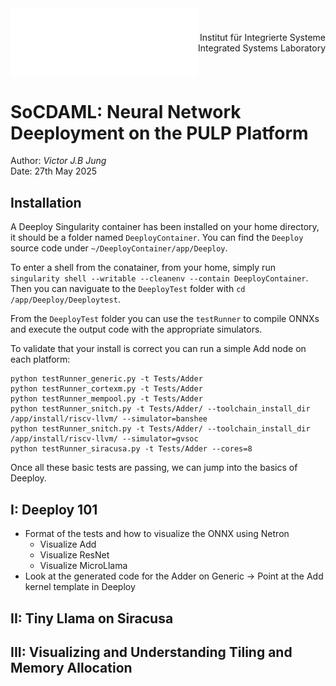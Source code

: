 <div style="display: flex; justify-content: space-between; align-items: center;">
  <img src="Images/EthLogoNeg.png" alt="Image" width="300">
  <div style="text-align: right;">
    <p>Institut für Integrierte Systeme <br>
    Integrated Systems Laboratory</p>
  </div>
</div>


# SoCDAML: Neural Network Deeployment on the PULP Platform
Author: *Victor J.B Jung* <br>
Date: 27th May 2025

## Installation

A Deeploy Singularity container has been installed on your home directory, it should be a folder named `DeeployContainer`. You can find the `Deeploy` source code under `~/DeeployContainer/app/Deeploy`.

To enter a shell from the conatainer, from your home, simply run `singularity shell --writable --cleanenv --contain DeeployContainer`. Then you can naviguate to the `DeeployTest` folder with `cd /app/Deeploy/Deeploytest`.

From the `DeeployTest` folder you can use the `testRunner` to compile ONNXs and execute the output code with the appropriate simulators.

To validate that your install is correct you can run a simple Add node on each platform:
```
python testRunner_generic.py -t Tests/Adder
python testRunner_cortexm.py -t Tests/Adder
python testRunner_mempool.py -t Tests/Adder
python testRunner_snitch.py -t Tests/Adder/ --toolchain_install_dir /app/install/riscv-llvm/ --simulator=banshee
python testRunner_snitch.py -t Tests/Adder/ --toolchain_install_dir /app/install/riscv-llvm/ --simulator=gvsoc
python testRunner_siracusa.py -t Tests/Adder --cores=8
```
Once all these basic tests are passing, we can jump into the basics of Deeploy. 

## I: Deeploy 101

- Format of the tests and how to visualize the ONNX using Netron
    - Visualize Add
    - Visualize ResNet
    - Visualize MicroLlama
- Look at the generated code for the Adder on Generic -> Point at the Add kernel template in Deeploy

## II: Tiny Llama on Siracusa



## III: Visualizing and Understanding Tiling and Memory Allocation


